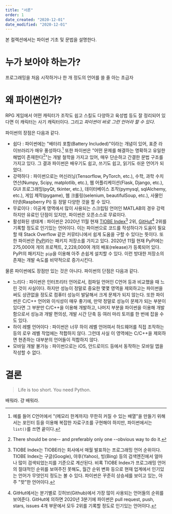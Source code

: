```yaml
---
title: "서론"
order: 1
date_created: "2020-12-01"
date_modified: "2020-12-01"
---
```


본 컬렉션에서는 파이썬 기초 및 문법을 설명한다.

# 누가 보아야 하는가?

프로그래밍을 처음 시작하거나 한 개 정도의 언어를 쓸 줄 아는 초급자

# 왜 파이썬인가?

RPG 게임에서 어떤 캐릭터가 조작도 쉽고 스킬도 다양하고 육성법 등도 잘 정리되어 있다면 이 캐릭터는 사기 캐릭터이다. 그리고 _파이썬이 바로 그런 언어라 할 수 있다_.

파이썬의 장점은 다음과 같다.

- 쉽다 : 파이썬에는 "배터리 포함(Battery Included)"이라는 개념이 있어, 표준 라이브러리가 매우 풍성하다.[^1] 또한 파이썬은 "어떤 문제를 해결하는 명확하고 유일한 해법이 존재한다[^2]"는 개발 철학을 가지고 있어, 매우 단순하고 간결한 문법 구조를 가지고 있다. 그 결과 파이썬은 배우기도 쉽고, 쓰기도 쉽고, 읽기도 쉬운 언어가 되었다.
- 강력하다 : 파이썬으로는 머신러닝(Tensorflow, PyTorch, etc.), 수학, 과학 수치연산(Numpy, Scipy, matplotlib, etc.), 웹 어플리케이션(Flask, Django, etc.), GUI 프로그래밍(pyQt, tkinter, etc.), 데이터베이스 조작(pymysql, sqlAlchemy, etc.), 게임 제작(pygame), 웹 크롤링(selenium, beautifulSoup, etc.), 사물인터넷(Raspberry Pi) 등 정말 다양한 것을 할 수 있다.
- 무료이다 : 이공계 영역에서 많이 사용되는 스크립팅 언어인 MATLAB의 경우 강력하지만 유료인 단점이 있지만, 파이썬은 오픈소스로 무료이다.
- 활성화된 생태계 : 파이썬은 2020년 11월 현재 [TIOBE Index](https://www.tiobe.com/tiobe-index/)[^3] 2위, [GitHut](https://madnight.github.io/githut/#/push/2020/3)[^4] 2위를 기록할 정도로 인기있는 언어이다. 이는 파이썬으로 코드를 작성하다가 도움이 필요할 때 Stack Overflow 같은 커뮤티니에서 쉽게 도움을 구할 수 있다는 뜻이다. 또한 파이썬은 [PyPI](https://pypi.org/)라는 패키지 저장소를 가지고 있다. 2020년 11월 현재 PyPI에는 275,000여 개의 프로젝트, 2,228,000여 개의 배포(release)가 등록되어 있다. PyPI의 패키지는 `pip`을 이용해 아주 손쉽게 설치할 수 있다. 이런 방대한 저장소의 존재는 개발 속도를 비약적으로 증가시킨다.

[^1]: 예를 들어 C언어에서 "(메모리 한계까지) 무한히 커질 수 있는 배열"을 만들기 위해서는 포인터 등을 이용해 복잡한 자료구조를 구현해야 하지만, 파이썬에서는 `list()`를 쓰면 끝이다.
[^2]: There should be one-- and preferably only one --obvious way to do it.
[^3]: TIOBE Index는 TIOBE라는 회사에서 매월 발표하는 프로그래밍 언어 순위이다. TIOBE Index는 구글(Google), 야후(Yahoo), 빙(Bing) 등의 검색엔진에서 얼마나 많이 검색되었는지를 기준으로 계산된다. 비록 TIOBE Index가 프로그래밍 언어의 절대적인 순위를 보여주진 못해도, 월간 순위 변화 등으로 현재 업계에서 인기있는 언어가 무엇인지 정도는 볼 수 있다. 파이썬은 꾸준히 상승세를 보이고 있는, 아주 "핫"한 언어이다.
[^4]: GitHut에서는 분기별로 깃허브(Github)에서 가장 많이 사용되는 언어들의 순위를 보여준다. GitHut에 의하면 2020년 3분기에 파이썬은 pull request, push, stars, issues 4개 부문에서 모두 2위를 기록할 정도로 인기있는 언어이다.

물론 파이썬에도 장점만 있는 것은 아니다. 파이썬의 단점은 다음과 같다.

- 느리다 : 파이썬은 인터프리터 언어로서, 컴파일 언어인 C언어 등과 비교했을 때 느린 것이 사실이다. 하지만 성능이 정말로 중요한 몇몇 영역을 제외하고는 파이썬을 써도 상관없을 정도로 컴퓨터 성능이 발달해서 크게 문제가 되지 않는다. 또한 파이썬은 C/C++ 언어와 이식성이 매우 좋기에, 만약 정말로 성능이 문제가 되는 부분이 있다면 그 부분만 C/C++을 이용해 개발하고, 나머지 부분을 파이썬을 이용해 개발함으로서 성능과 개발 편의성, 개발 시간 단축 등 여러 마리 토끼를 한 번에 잡을 수도 있다.
- 하이 레벨 언어이다 : 파이썬은 너무 하이 레벨 언어여서 하드웨어를 직접 조작하는 등의 로우 레벨 작업에는 적합하지 않다. 그런데 사실 이 영역에는 C/C++을 제외하면 현존하는 대부분의 언어들이 적합하지 않다.
- 모바일 개발 불가능 : 파이썬으로는 iOS, 안드로이드 등에서 동작하는 모바일 앱을 작성할 수 없다.

# 결론

> Life is too short. You need Python.

배워라. 걍 배워라.